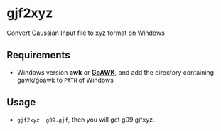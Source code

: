 # gjf2xyz
Convert Gaussian Input file to xyz format on Windows

## Requirements
* Windows version **awk** or **[GoAWK](https://github.com/benhoyt/goawk)**, and add the directory containing gawk/goawk to `PATH` of Windows

## Usage
* `gjf2xyz  g09.gjf`, then you will get g09.gjfxyz.

